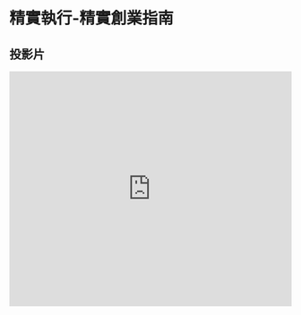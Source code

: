 

# 精實執行-精實創業指南

## 投影片

<iframe src="https://docs.google.com/presentation/d/e/2PACX-1vQN3-hyEY9vgtS2vdZMQvi7SdNnXgSc8z9nIk9ReaO7sehQqyGHbGjJeyVNCVYXW0VZAfZPBQhR8Yu9/embed?start=false&loop=false&delayms=3000" frameborder="0" width="100%" height="420" allowfullscreen="true" mozallowfullscreen="true" webkitallowfullscreen="true"></iframe>